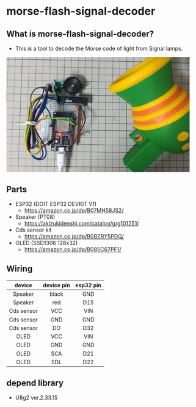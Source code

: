 # morse-flash-signal-decoder

## What is morse-flash-signal-decoder?
* This is a tool to decode the Morse code of light from Signal lamps.

<img width=480 src="img/image.png">

## Parts
* ESP32 (DOIT ESP32 DEVKIT V1)
    * https://amazon.co.jp/dp/B07MH58JS2/
* Speaker (PT08)
    * https://akizukidenshi.com/catalog/g/g101251/
* Cds sensor kit
    * https://amazon.co.jp/dp/B0BZRY5PDQ/
* OLED (SSD1306 128x32)
    * https://amazon.co.jp/dp/B085C67PF1/

## Wiring

| device | device pin | esp32 pin |
|:------:| :--------: | :-------: |
| Speaker    | black     | GND |
| Speaker    | red       | D15 |
| Cds sensor | VCC       | VIN |
| Cds sensor | GND       | GND |
| Cds sensor | DO        | D32 |
| OLED       | VCC       | VIN |
| OLED       | GND       | GND |
| OLED       | SCA       | D21 |
| OLED       | SDL       | D22 |

## depend library
* U8g2 ver.2.33.15
